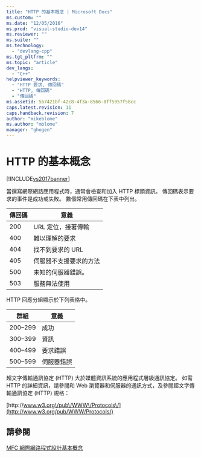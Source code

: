 ```yaml
---
title: "HTTP 的基本概念 | Microsoft Docs"
ms.custom: ""
ms.date: "12/05/2016"
ms.prod: "visual-studio-dev14"
ms.reviewer: ""
ms.suite: ""
ms.technology: 
  - "devlang-cpp"
ms.tgt_pltfrm: ""
ms.topic: "article"
dev_langs: 
  - "C++"
helpviewer_keywords: 
  - "HTTP 要求, 傳回碼"
  - "HTTP, 傳回碼"
  - "傳回碼"
ms.assetid: 5b7421bf-42c8-4f3a-8566-8ff5957f58cc
caps.latest.revision: 11
caps.handback.revision: 7
author: "mikeblome"
ms.author: "mblome"
manager: "ghogen"
---
```

# HTTP 的基本概念
[!INCLUDE[vs2017banner](../assembler/inline/includes/vs2017banner.md)]

當撰寫網際網路應用程式時，通常會檢查和加入 HTTP 標頭資訊。  傳回碼表示要求的事件是成功或失敗。  數個常用傳回碼在下表中列出。  
  
|傳回碼|意義|  
|---------|--------|  
|200|URL 定位，接著傳輸|  
|400|難以理解的要求|  
|404|找不到要求的 URL|  
|405|伺服器不支援要求的方法|  
|500|未知的伺服器錯誤。|  
|503|服務無法使用|  
  
 HTTP 回應分組顯示於下列表格中。  
  
|群組|意義|  
|--------|--------|  
|200–299|成功|  
|300–399|資訊|  
|400–499|要求錯誤|  
|500–599|伺服器錯誤|  
  
 超文字傳輸通訊協定 \(HTTP\) 大於媒體資訊系統的應用程式層級通訊協定。  如需 HTTP 的詳細資訊，請參閱和 Web 瀏覽器和伺服器的通訊方式，及參閱超文字傳輸通訊協定 \(HTTP\) 規格：  
  
 [http:\/\/www.w3.org\/pub\/WWW\/Protocols\/](http://www.w3.org/pub/WWW/Protocols/)  
  
## 請參閱  
 [MFC 網際網路程式設計基本概念](../mfc/mfc-internet-programming-basics.md)